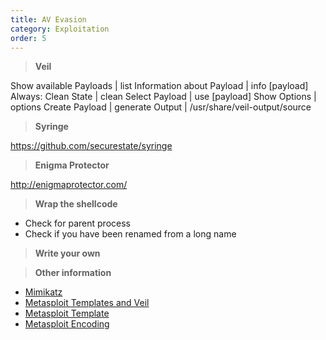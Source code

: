 ```yaml
---
title: AV Evasion
category: Exploitation
order: 5
---
```


> **Veil** 

Show available Payloads | list
Information about Payload | info [payload]
Always: Clean State | clean
Select Payload | use [payload]
Show Options | options
Create Payload | generate
Output | /usr/share/veil-output/source

> **Syringe** 

https://github.com/securestate/syringe

> **Enigma Protector**

http://enigmaprotector.com/

> **Wrap the shellcode**

* Check for parent process 
* Check if you have been renamed from a long name

> **Write your own**

> **Other information**

* [Mimikatz](http://www.blackhillsinfosec.com/?p=5555)
* [Metasploit Templates and Veil](https://www.toshellandback.com/2015/09/30/anti-virus/)
* [Metasploit Template](http://www.blackhillsinfosec.com/?p=4643)
* [Metasploit Encoding](https://pentestn00b.wordpress.com/2010/12/21/anti-virus-evasion-techniques/)
